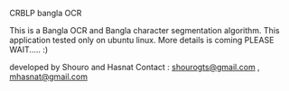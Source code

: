 CRBLP bangla OCR

This is a Bangla OCR and Bangla character segmentation algorithm.
This application tested only on ubuntu linux.
More details is coming PLEASE WAIT..... :)

developed by Shouro and Hasnat
Contact : shourogts@gmail.com , mhasnat@gmail.com
